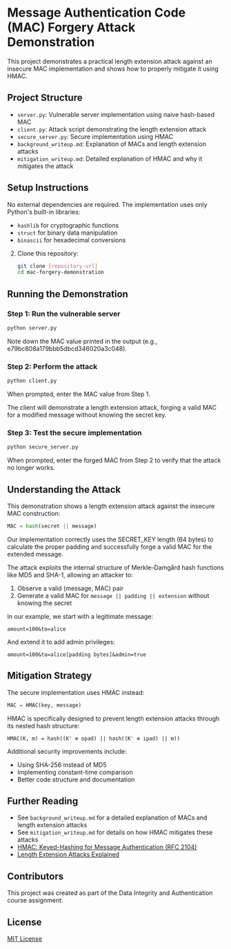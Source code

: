 # Message Authentication Code (MAC) Forgery Attack Demonstration

This project demonstrates a practical length extension attack against an insecure MAC implementation and shows how to properly mitigate it using HMAC.

## Project Structure

- `server.py`: Vulnerable server implementation using naive hash-based MAC
- `client.py`: Attack script demonstrating the length extension attack
- `secure_server.py`: Secure implementation using HMAC
- `background_writeup.md`: Explanation of MACs and length extension attacks
- `mitigation_writeup.md`: Detailed explanation of HMAC and why it mitigates the attack

## Setup Instructions

No external dependencies are required. The implementation uses only Python's built-in libraries:
- `hashlib` for cryptographic functions
- `struct` for binary data manipulation
- `binascii` for hexadecimal conversions

2. Clone this repository:
   ```bash
   git clone [repository-url]
   cd mac-forgery-demonstration
   ```

## Running the Demonstration

### Step 1: Run the vulnerable server
```bash
python server.py
```
Note down the MAC value printed in the output (e.g., e79bc808a179bbb5dbcd346020a3c048).

### Step 2: Perform the attack
```bash
python client.py
```
When prompted, enter the MAC value from Step 1.

The client will demonstrate a length extension attack, forging a valid MAC for a modified message without knowing the secret key.

### Step 3: Test the secure implementation
```bash
python secure_server.py
```
When prompted, enter the forged MAC from Step 2 to verify that the attack no longer works.

## Understanding the Attack

This demonstration shows a length extension attack against the insecure MAC construction:
```python
MAC = hash(secret || message)
```

Our implementation correctly uses the SECRET_KEY length (64 bytes) to calculate the proper padding and successfully forge a valid MAC for the extended message.

The attack exploits the internal structure of Merkle–Damgård hash functions like MD5 and SHA-1, allowing an attacker to:
1. Observe a valid (message, MAC) pair
2. Generate a valid MAC for `message || padding || extension` without knowing the secret

In our example, we start with a legitimate message:
```
amount=100&to=alice
```

And extend it to add admin privileges:
```
amount=100&to=alice[padding bytes]&admin=true
```

## Mitigation Strategy

The secure implementation uses HMAC instead:
```python
MAC = HMAC(key, message)
```

HMAC is specifically designed to prevent length extension attacks through its nested hash structure:
```
HMAC(K, m) = hash((K' ⊕ opad) || hash((K' ⊕ ipad) || m))
```

Additional security improvements include:
- Using SHA-256 instead of MD5
- Implementing constant-time comparison
- Better code structure and documentation

## Further Reading

- See `background_writeup.md` for a detailed explanation of MACs and length extension attacks
- See `mitigation_writeup.md` for details on how HMAC mitigates these attacks
- [HMAC: Keyed-Hashing for Message Authentication (RFC 2104)](https://tools.ietf.org/html/rfc2104)
- [Length Extension Attacks Explained](https://blog.skullsecurity.org/2012/everything-you-need-to-know-about-hash-length-extension-attacks)

## Contributors

This project was created as part of the Data Integrity and Authentication course assignment.

## License

[MIT License](LICENSE)